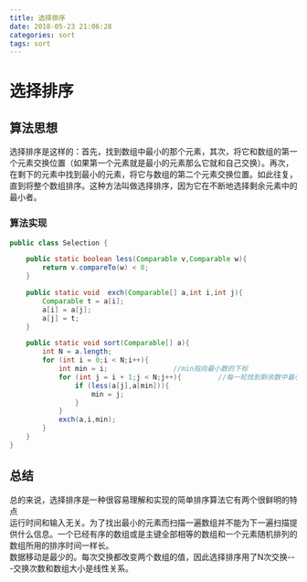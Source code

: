 ```yaml
---
title: 选择排序
date: 2018-05-23 21:06:28
categories: sort
tags: sort
---
```

# 选择排序
## 算法思想
选择排序是这样的：首先，找到数组中最小的那个元素，其次，将它和数组的第一个元素交换位置（如果第一个元素就是最小的元素那么它就和自己交换）。再次，在剩下的元素中找到最小的元素，将它与数组的第二个元素交换位置。如此往复，直到将整个数组排序。这种方法叫做选择排序，因为它在不断地选择剩余元素中的最小者。

### 算法实现
```java
public class Selection {

    public static boolean less(Comparable v,Comparable w){
        return v.compareTo(w) < 0;
    }

    public static void  exch(Comparable[] a,int i,int j){
        Comparable t = a[i];
        a[i] = a[j];
        a[j] = t;
    }

    public static void sort(Comparable[] a){
        int N = a.length;
        for (int i = 0;i < N;i++){
            int min = i;                //min指向最小数的下标
            for (int j = i + 1;j < N;j++){         //每一轮找到剩余数中最小的数
                if (less(a[j],a[min])){
                    min = j;
                }
            }
            exch(a,i,min);
        }
    }
}
```

## 总结
总的来说，选择排序是一种很容易理解和实现的简单排序算法它有两个很鲜明的特点  
运行时间和输入无关。为了找出最小的元素而扫描一遍数组并不能为下一遍扫描提供什么信息。一个已经有序的数组或是主键全部相等的数组和一个元素随机排列的数组所用的排序时间一样长。  
数据移动是最少的。每次交换都改变两个数组的值，因此选择排序用了N次交换---交换次数和数组大小是线性关系。


